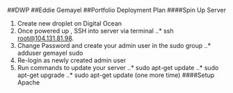 ##DWP
##Eddie Gemayel
##Portfolio Deployment Plan
####Spin Up Server
1. Create new droplet on Digital Ocean
2. Once powered up , SSH into server via terminal
..* ssh root@104.131.81.98.
3. Change Password and create your admin user in the sudo group
..* adduser gemayel sudo 
4. Re-login as newly created admin user
5. Run commands to update your server
..* sudo apt-get update
..* sudo apt-get upgrade
..* sudo apt-get update (one more time)
####Setup Apache